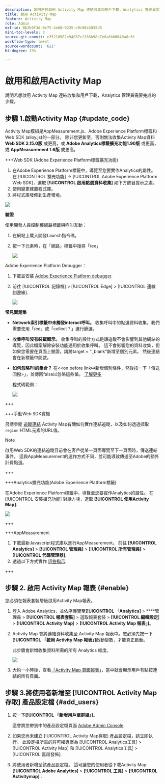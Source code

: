 ```yaml
---
description: 說明若想啟用 Activity Map 連結收集和用戶下載，Analytics 管理員需要完成的步驟。
title: 啟用 Activity Map
feature: Activity Map
role: Admin
exl-id: 0b2b9f3d-0c75-4eb8-9235-c9c98eb035d3
mini-toc-levels: 3
source-git-commit: e35210582e94037cf286b98e7e0a6b06040a8c6f
workflow-type: tm+mt
source-wordcount: '622'
ht-degree: 23%

---
```



# 啟用和啟用Activity Map

說明若想啟用 Activity Map 連結收集和用戶下載，Analytics 管理員需要完成的步驟。

## 步驟 1.啟動Activity Map {#update_code}

Activity Map模組是AppMeasurement.js、Adobe Experience Platform標籤和Web SDK (alloy.js)的一部分。 除非您更新至，否則無法收集Activity Map資料 **Web SDK 2.15.0版** 或更高，或 **Adobe Analytics標籤擴充功能1.90版** 或更高，或 **AppMeasurement 1.6版** 或更高。

+++Web SDK (Adobe Experience Platform標籤擴充功能)

1. 在Adobe Experience Platform標籤中，導覽至您要實作Analytics的屬性。 在 [!UICONTROL 擴充功能] -> [!UICONTROL Adobe Experience Platform Web SDK]，選取 **[!UICONTROL 啟用點選資料收集]** 如下方醒目提示之處。
1. 使用變更建置程式庫。
1. 將程式庫發佈到生產環境。

![](assets/web_sdk.png)

**驗證**

使用開發人員控制檯網路標籤與呼叫互動：

1. 在網站上載入開發Launch指令碼。
1. 按一下元素時，在「網路」標籤中搜尋「/ee」

   ![](assets/validation1.png)

Adobe Experience Platform Debugger：

1. 下載並安裝 [Adobe Experience Platform debugger](https://chromewebstore.google.com/detail/adobe-experience-platform/bfnnokhpnncpkdmbokanobigaccjkpob).
1. 前往 [!UICONTROL 記錄檔] > [!UICONTROL Edge] > [!UICONTROL 連線到邊緣].

   ![](assets/validation2.jpg)

**常見問題集**

* **Network索引標籤中未觸發interact呼叫。**
收集呼叫中的點選資料收集，我們需要使用「/ee」或「collect？」進行篩選。

* **收集呼叫沒有裝載顯示。**
收集呼叫的設計方式是讓追蹤不會影響到其他網站的導覽，因此檔案解除安裝功能適用於收集呼叫。 這不會影響您的資料收集，但如果您需要在頁面上驗證，請將target = &quot;_blank&quot;新增至個別元素。 然後連結會在新標籤中開啟。

* **如何忽略PII的集合？**
在&lt;&lt;on before link中新增個別條件，然後按一下「傳送回撥>」，並傳回false以忽略這些值。 [了解更多](https://experienceleague.adobe.com/docs/experience-platform/edge/fundamentals/configuring-the-sdk.html?lang=zh-Hant)

  程式碼範例：

  ![](assets/sample-code.png)

+++

+++手動Web SDK實施

另請參閱 [追蹤連結](https://experienceleague.adobe.com/docs/experience-platform/edge/data-collection/track-links.html?lang=zh-Hant) Activity Map有關如何實作連結追蹤，以及如何透過擷取 `region` HTML元素的URL值。

>[!NOTE]
>
>啟用Web SDK的連結追蹤目前會在客戶從某一頁面導覽至下一頁面時，傳送連結事件。 這與AppMeasurement的運作方式不同，並可能導致傳送至Adobe的額外計費點選。

+++

+++Analytics擴充功能(Adobe Experience Platform標籤)

在Adobe Experience Platform標籤中，導覽至您要實作Analytics的屬性。 在 [!UICONTROL 安裝擴充功能] 對話方塊，選取 **[!UICONTROL 使用Activity Map]**.

![](assets/aa_extension.png)

+++

+++AppMeasurement

1. 下載最新Javascript程式庫以進行AppMeasurement。
前往 **[!UICONTROL Analytics]** > **[!UICONTROL 管理員]** > **[!UICONTROL 所有管理員]** > **[!UICONTROL 代碼管理器]**.
1. 透過以下方式實作 [這些指示](https://experienceleague.adobe.com/docs/analytics/implementation/js/overview.html?lang=zh-Hant).

+++

## 步驟 2. 啟用 Activity Map 報表 {#enable}

您必須在報表套裝層級啟用Activity Map報表。

1. 登入 Adobe Analytics，並依序導覽至&#x200B;**[!UICONTROL 「Analytics]** > ****&#x200B;管理員 > **[!UICONTROL 報表套裝]** > 選取報表套裝 > **[!UICONTROL 編輯設定]** > **[!UICONTROL Activity Map]** > **[!UICONTROL Activity Map 報表」]**。

1. Activity Map 會將連結資料收集至 Activity Map 報表中。您必須先按一下&#x200B;**[!UICONTROL 「啟用 Activity Map 報表」]**&#x200B;啟動變數，才能真正啟動。

   此步驟會新增收集資料所需的所有 Analytics 維度。

   ![](assets/enable.png)

1. 大約一小時後，查看[「Activity Map 頁面報表」](/help/analyze/activity-map/activitymap-reporting-analytics.md)，當中就會顯示用戶有點按連結的所有頁面。

## 步驟 3.將使用者新增至 [!UICONTROL Activity Map存取] 產品設定檔 {#add_users}

1. 按一下&#x200B;**[!UICONTROL 「新增用戶至群組」]**。

   這會將您帶到中的產品設定檔頁面 [Adobe Admin Console](https://adminconsole.adobe.com/E2F05B3B52F54D2E0A490D44@AdobeOrg/overview).

1. 如果您尚未建立 [!UICONTROL Activity Map存取] 產品設定檔，請立即執行。 此設定檔所需的許可權專案為 [!UICONTROL Analytics工具] > [!UICONTROL Activity Map] 和 [!UICONTROL Analytics工具] > [!UICONTROL 區段發佈].

1. 將使用者新增至該產品設定檔。 這可讓您的使用者從下載Activity Map  **[!UICONTROL Adobe Analytics]** > **[!UICONTROL 工具]** > **[!UICONTROL Activitymap]** .

